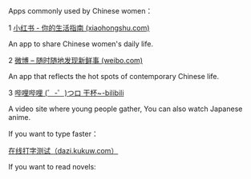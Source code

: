 Apps commonly used by Chinese women：

1 [小红书 - 你的生活指南 (xiaohongshu.com)](https://www.xiaohongshu.com/explore)

An app to share Chinese women's daily life.

2 [微博 – 随时随地发现新鲜事 (weibo.com)](https://weibo.com/)

An app that reflects the hot spots of contemporary Chinese life.

3 [哔哩哔哩 (゜-゜)つロ 干杯~-bilibili](https://www.bilibili.com/)

A video site where young people gather, You can also watch Japanese anime.

If you want to type faster：

[在线打字测试（dazi.kukuw.com）](https://dazi.kukuw.com/)

If you want to read novels:



